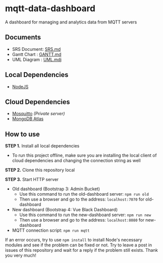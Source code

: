 # mqtt-data-dashboard

A dashboard for managing and analytics data from MQTT servers

## Documents

* SRS Document: [SRS.md](/SRS.md)
* Gantt Chart : [GANTT.md](/GANTT.md)
* UML Diagram : [UML.mdj](/UML.mdj)

## Local Dependencies

* [NodeJS](https://nodejs.org)

## Cloud Dependencies

* [Mosquitto](https://mosquitto.org/) *(Private server)*
* [MongoDB Atlas](https://www.mongodb.com/atlas)

## How to use

**STEP 1.** Install all local dependencies

* To run this project offline, make sure you are installing the local client of cloud dependencies and changing the connection string as well

**STEP 2.** Clone this repository local

**STEP 3.** Start HTTP server

* Old dashboard (Bootstrap 3: Admin Bucket)
  * Use this command to run the old-dashboard server: `npm run old`
  * Then use a browser and go to the address: `localhost:7070` for old-dashboard
* New dashboard (Bootstrap 4: Vue Black Dashboard)
  * Use this command to run the new-dashboard server: `npm run new`
  * Then use a browser and go to the address: `localhost:8080` for new-dashboard
* MQTT connection script: `npm run mqtt`

If an error occurs, try to use `npm install` to install Node's necessary modules and see if the problem can be fixed or not. Try to leave a post in issues of this repository and wait for a reply if the problem still exists. Thank you very much!
